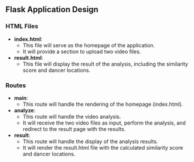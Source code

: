 ## Flask Application Design

### HTML Files
- **index.html**:
   - This file will serve as the homepage of the application.
   - It will provide a section to upload two video files.
- **result.html**:
   - This file will display the result of the analysis, including the similarity score and dancer locations.

### Routes
- **main**:
   - This route will handle the rendering of the homepage (index.html).
- **analyze**:
   - This route will handle the video analysis.
   - It will receive the two video files as input, perform the analysis, and redirect to the result page with the results.
- **result**:
   - This route will handle the display of the analysis results.
   - It will render the result.html file with the calculated similarity score and dancer locations.
